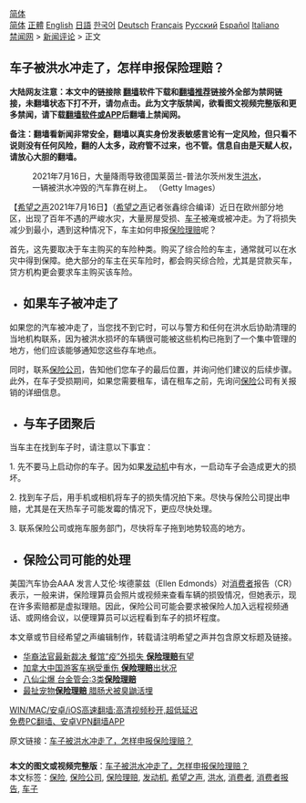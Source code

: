  <!-- 面包屑导航 --> <div class="breadcrumb"><!-- GTranslate: https://gtranslate.io/ -->  <div class="switcher notranslate">  <div class="selected">  <a href="#" onclick="return false;"> 简体</a>  </div>  <div class="option">  <a href="https://www.bannedbook.org" onclick="doGTranslate('zh-CN|zh-CN');jQuery('div.switcher div.selected a').html(jQuery(this).html());return false;" title="简体中文" class="nturl selected"> 简体</a>  <a href="https://www.bannedbook.org/zh-tw/" onclick="doGTranslate('zh-CN|zh-TW');jQuery('div.switcher div.selected a').html(jQuery(this).html());return false;" title="繁體中文" class="nturl"> 正體</a>  <a href="https://www.bannedbook.org/en/" onclick="doGTranslate('zh-CN|en');jQuery('div.switcher div.selected a').html(jQuery(this).html());return false;" title="English" class="nturl"> English</a>  <a href="https://www.bannedbook.org/ja/" onclick="doGTranslate('zh-CN|ja');jQuery('div.switcher div.selected a').html(jQuery(this).html());return false;" title="日本語" class="nturl"> 日語</a>  <a href="https://www.bannedbook.org/ko/" onclick="doGTranslate('zh-CN|ko');jQuery('div.switcher div.selected a').html(jQuery(this).html());return false;" title="한국어" class="nturl"> 한국어</a>  <a href="https://www.bannedbook.org/de/" onclick="doGTranslate('zh-CN|de');jQuery('div.switcher div.selected a').html(jQuery(this).html());return false;" title="Deutsch" class="nturl"> Deutsch</a>  <a href="https://www.bannedbook.org/fr/" onclick="doGTranslate('zh-CN|fr');jQuery('div.switcher div.selected a').html(jQuery(this).html());return false;" title="Français" class="nturl"> Français</a>  <a href="https://www.bannedbook.org/ru/" onclick="doGTranslate('zh-CN|ru');jQuery('div.switcher div.selected a').html(jQuery(this).html());return false;" title="Русский" class="nturl"> Русский</a>  <a href="https://www.bannedbook.org/es/" onclick="doGTranslate('zh-CN|es');jQuery('div.switcher div.selected a').html(jQuery(this).html());return false;" title="Español" class="nturl"> Español</a>  <a href="https://www.bannedbook.org/it/" onclick="doGTranslate('zh-CN|it');jQuery('div.switcher div.selected a').html(jQuery(this).html());return false;" title="Italiano" class="nturl"> Italiano</a>  </div>  </div>      <div class='breadcrumb-sub'><!-- Breadcrumb NavXT 6.3.0 --> <a href="https://www.bannedbook.org/" class="home">禁闻网</a> &gt; <a href="https://www.bannedbook.org/bnews/comments/" class="category">新闻评论</a> &gt; 正文</div></div><h2>车子被洪水冲走了，怎样申报保险理赔？</h2> <p class="notice"><b>大陆网友注意：本文中的链接除 <a href="https://github.com/bannedbook/fanqiang" >翻墙</a>软件下载和<a href="https://github.com/killgcd/justmysocks/blob/master/README.md">翻墙推荐</a>链接外全部为禁网链接，未翻墙状态下打不开，请勿点击。此为文字版禁闻，欲看图文视频完整版和更多禁闻，请下载<a href="https://github.com/bannedbook/fanqiang">翻墙软件或APP</a>后翻墙上禁闻网。</p><p>备注：翻墙看新闻非常安全，翻墙以真实身份发表敏感言论有一定风险，但只看不说则没有任何风险，翻的人太多，政府管不过来，也不管。信息自由是天赋人权，请放心大胆的翻墙。</b></p>  <div class="entry"> <figure><figcaption>2021年7月16日，大量降雨导致德国莱茵兰-普法尔茨州发生<a href="https://www.bannedbook.org/bnews/tag/%e6%b4%aa%e6%b0%b4/" class="st_tag internal_tag" rel="tag" title="标签 洪水 下的日志">洪水</a>，一辆被洪水冲毁的汽车靠在树上。 （Getty Images）</figcaption></figure> <p>【<span class='wp_keywordlink_affiliate'><a href="https://www.soundofhope.org" title="希望之声" target="_blank">希望之声</a></span>2021年7月16日】（<a href="https://www.bannedbook.org/bnews/tag/%e5%b8%8c%e6%9c%9b%e4%b9%8b%e5%a3%b0/" class="st_tag internal_tag" rel="tag" title="标签 希望之声 下的日志">希望之声</a>记者张鑫综合编译）近日在欧州部分地区，出现了百年不遇的严峻水灾，大量房屋受损、<a href="https://www.bannedbook.org/bnews/tag/%E8%BD%A6%E5%AD%90/" class="st_tag internal_tag" rel="tag" title="标签 车子 下的日志">车子</a>被淹或被冲走。为了将损失减少到最小，遇到这种情况下，车主如何申报<a href="https://www.bannedbook.org/bnews/tag/%E4%BF%9D%E9%99%A9%E7%90%86%E8%B5%94/" class="st_tag internal_tag" rel="tag" title="标签 保险理赔 下的日志">保险理赔</a>呢？</p> <p>首先，这先要取决于车主购买的车险种类。购买了综合险的车主，通常就可以在水灾中得到保障。绝大部分的车主在买车险时，都会购买综合险，尤其是贷款买车，贷方机构更会要求车主购买该车险。</p> <ul> <li> <h2>如果车子被冲走了</h2> </li> </ul> <p>如果您的汽车被冲走了，当您找不到它时，可以与警方和任何在洪水后协助清理的当地机构联系，因为被洪水损坏的车辆很可能被这些机构已拖到了一个集中管理的地方，他们应该能够通知您这些存车地点。</p>  <p>同时，联系<a href="https://www.bannedbook.org/bnews/tag/%e4%bf%9d%e9%99%a9%e5%85%ac%e5%8f%b8/" class="st_tag internal_tag" rel="tag" title="标签 保险公司 下的日志">保险公司</a>，告知他们您车子的最后位置，并询问他们建议的后续步骤。此外，在车子受损期间，如果您需要租车，请在租车之前，先询问<a href="https://www.bannedbook.org/bnews/tag/%E4%BF%9D%E9%99%A9/" class="st_tag internal_tag" rel="tag" title="标签 保险 下的日志">保险</a>公司有关报销的详细信息。</p> <ul> <li> <h2>与车子团聚后</h2> </li> </ul> <p>当车主在找到车子时，请注意以下事宜：</p> <p>1. 先不要马上启动你的车子。因为如果<a href="https://www.bannedbook.org/bnews/tag/%e5%8f%91%e5%8a%a8%e6%9c%ba/" class="st_tag internal_tag" rel="tag" title="标签 发动机 下的日志">发动机</a>中有水，一启动车子会造成更大的损坏。</p>  <p>2. 找到车子后，用手机或相机将车子的损失情况拍下来。尽快与保险公司提出申赔，尤其是在天热车子可能发霉的情况下，更应尽快处理。</p> <p>3. 联系保险公司或拖车服务部门，尽快将车子拖到地势较高的地方。</p> <ul> <li> <h2>保险公司可能的处理</h2> </li> </ul> <p>美国汽车协会AAA 发言人艾伦·埃德蒙兹（Ellen Edmonds）对<a href="https://www.bannedbook.org/bnews/tag/%E6%B6%88%E8%B4%B9%E8%80%85/" class="st_tag internal_tag" rel="tag" title="标签 消费者 下的日志">消费者</a>报告（CR）表示，一般来讲，保险理算员会照片或视频来查看车辆的损毁情况，但她表示，现在许多索赔都是虚拟理赔。因此，保险公司可能会要求被保险人加入远程视频通话、或网络会议，以便理算员可以远程看到车子的损坏程度。</p>  <p>本文章或节目经希望之声编辑制作，转载请注明希望之声并包含原文标题及链接。 </p> <ul class='op-related-articles' title='相关阅读'> <li><a href='https://www.bannedbook.org/bnews/cnnews/20210225/1493288.html' target='_blank'>华裔法官最新裁决 餐馆“疫”外损失 <b>保险理赔</b>有望</a></li> <li><a href='https://www.bannedbook.org/bnews/worldnews/20161221/631959.html' target='_blank'>加拿大中国游客车祸受重伤 <b>保险理赔</b>出状况</a></li> <li><a href='https://www.bannedbook.org/bnews/taiwannews/20150629/417738.html' target='_blank'>八仙尘爆 台金管会:3类<b>保险理赔</b></a></li> <li><a href='https://www.bannedbook.org/bnews/cnnews/20120926/61921.html' target='_blank'>最扯宠物<b>保险理赔</b> 腊肠犬被臭鼬活埋</a></li> </ul> <p class="texttj"> <a href="https://github.com/bannedbook/fanqiang/wiki/V2ray%E6%9C%BA%E5%9C%BA" target="_blank">WIN/MAC/安卓/iOS高速翻墙:高清视频秒开,超低延迟</a><br/> <a href="https://github.com/bannedbook/fanqiang/wiki/%E7%A6%81%E9%97%BB%E7%BD%91%E5%AE%89%E5%8D%93%E7%BF%BB%E5%A2%99%E6%96%B0%E9%97%BBAPP" target="_blank">免费PC翻墙、安卓VPN翻墙APP</a></p><p>原文链接：<a class="src_link"  href="https://www.soundofhope.org/post/526463" target="_blank">车子被洪水冲走了，怎样申报保险理赔？</a></p> <a name='sharetosocial'></a>  <div style="margin-bottom:5px;padding-bottom:5px;clear:both"> <div id="archive-pix-1" class="banner-ads"> <!-- AuctionX Display platform tag START --> <div id="26318x728x90x621x_ADSLOT2" clicktrack="%%CLICK_URL_ESC%%"></div> <!-- AuctionX Display platform tag END --> </div> <div id="archive-pix-2" class="banner-ads"> <!-- AuctionX Display platform tag START --> <div id="26315x300x250x621x_ADSLOT2" clicktrack="%%CLICK_URL_ESC%%"></div> <!-- AuctionX Display platform tag END --> </div> </div>    <div id="archive-pix-1" class="banner-ads"> <!-- AuctionX Display platform tag START --> <div id="26318x728x90x621x_ADSLOT3" clicktrack="%%CLICK_URL_ESC%%"></div> <!-- AuctionX Display platform tag END --> </div> <div><b>本文的图文或视频完整版</b>：<a href='https://www.bannedbook.org/bnews/comments/20210717/1588866.html'>车子被洪水冲走了，怎样申报保险理赔？</a></div>  </div><!--END ENTRY--> <div class="postfooter"> <div>本文标签：<a href="https://www.bannedbook.org/bnews/tag/%E4%BF%9D%E9%99%A9/" rel="tag">保险</a>, <a href="https://www.bannedbook.org/bnews/tag/%e4%bf%9d%e9%99%a9%e5%85%ac%e5%8f%b8/" rel="tag">保险公司</a>, <a href="https://www.bannedbook.org/bnews/tag/%E4%BF%9D%E9%99%A9%E7%90%86%E8%B5%94/" rel="tag">保险理赔</a>, <a href="https://www.bannedbook.org/bnews/tag/%e5%8f%91%e5%8a%a8%e6%9c%ba/" rel="tag">发动机</a>, <a href="https://www.bannedbook.org/bnews/tag/%e5%b8%8c%e6%9c%9b%e4%b9%8b%e5%a3%b0/" rel="tag">希望之声</a>, <a href="https://www.bannedbook.org/bnews/tag/%e6%b4%aa%e6%b0%b4/" rel="tag">洪水</a>, <a href="https://www.bannedbook.org/bnews/tag/%E6%B6%88%E8%B4%B9%E8%80%85/" rel="tag">消费者</a>, <a href="https://www.bannedbook.org/bnews/tag/%E6%B6%88%E8%B4%B9%E8%80%85%E6%8A%A5%E5%91%8A/" rel="tag">消费者报告</a>, <a href="https://www.bannedbook.org/bnews/tag/%E8%BD%A6%E5%AD%90/" rel="tag">车子</a></div>  </div><!--END POSTFOOTER--> 